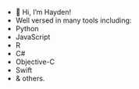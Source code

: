 - 👋 Hi, I’m Hayden!
- Well versed in many tools including:
- Python
- JavaScript
- R
- C#
- Objective-C
- Swift
- & others.

